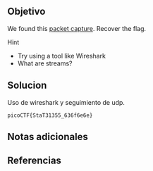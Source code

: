## Objetivo
We found this [packet capture](https://jupiter.challenges.picoctf.org/static/483e50268fe7e015c49caf51a69063d0/capture.pcap). Recover the flag.

Hint
- Try using a tool like Wireshark
- What are streams?
## Solucion

Uso de wireshark y seguimiento de udp.

```
picoCTF{StaT31355_636f6e6e}
```
## Notas adicionales
## Referencias